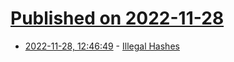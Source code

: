 # [Published on 2022-11-28](index.md)

* [2022-11-28, 12:46:49](https://news.ycombinator.com/item?id=33772940) - [Illegal Hashes](https://shkspr.mobi/blog/2022/11/illegal-hashes/)
